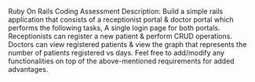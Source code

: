 Ruby On Rails Coding Assessment
Description:
Build a simple rails application that consists of a receptionist portal & doctor portal which performs the following tasks,
A single login page for both portals.
Receptionists can register a new patient & perform CRUD operations.
Doctors can view registered patients & view the graph that represents the number of patients registered vs days.
Feel free to add/modify any functionalities on top of the above-mentioned requirements for added advantages.
